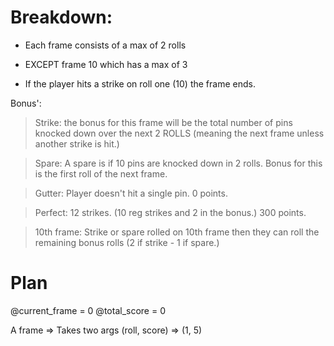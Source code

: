# Breakdown:

- Each frame consists of a max of 2 rolls 

- EXCEPT frame 10 which has a max of 3

- If the player hits a strike on roll one (10) the frame ends.

Bonus':

> Strike: 
> the bonus for this frame will be the total number of pins knocked down over the next 2 ROLLS (meaning the next frame unless another strike is hit.)

> Spare:
> A spare is if 10 pins are knocked down in 2 rolls.
> Bonus for this is the first roll of the next frame. 

> Gutter: 
> Player doesn't hit a single pin. 0 points.

> Perfect:
> 12 strikes. (10 reg strikes and 2 in the bonus.) 300 points.

> 10th frame: 
> Strike or spare rolled on 10th frame then they can roll the remaining bonus rolls (2 if strike - 1 if spare.)

# Plan

@current_frame = 0
@total_score = 0

A frame => Takes two args (roll, score) => (1, 5)


